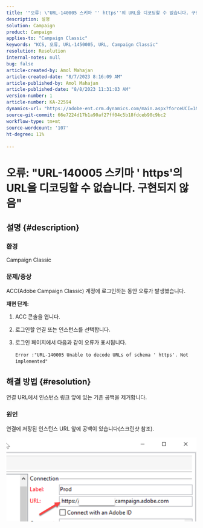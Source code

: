 ```yaml
---
title: '"오류: \"URL-140005 스키마 '' https''의 URL을 디코딩할 수 없습니다. 구현되지 않음\"'
description: 설명
solution: Campaign
product: Campaign
applies-to: "Campaign Classic"
keywords: "KCS, 오류, URL-1450005, URL, Campaign Classic"
resolution: Resolution
internal-notes: null
bug: false
article-created-by: Amol Mahajan
article-created-date: "8/7/2023 8:16:09 AM"
article-published-by: Amol Mahajan
article-published-date: "8/8/2023 11:31:03 AM"
version-number: 1
article-number: KA-22594
dynamics-url: "https://adobe-ent.crm.dynamics.com/main.aspx?forceUCI=1&pagetype=entityrecord&etn=knowledgearticle&id=8df6b4a6-fa34-ee11-bdf4-6045bd006c82"
source-git-commit: 66e7224d17b1a90af27ff04c5b18fdceb90c9bc2
workflow-type: tm+mt
source-wordcount: '107'
ht-degree: 11%

---
```


# 오류: &quot;URL-140005 스키마 &#39; https&#39;의 URL을 디코딩할 수 없습니다. 구현되지 않음&quot;

## 설명 {#description}


### <b>환경</b>

Campaign Classic



### <b>문제/증상</b>

ACC(Adobe Campaign Classic) 계정에 로그인하는 동안 오류가 발생했습니다.



<b>재현 단계:</b>

1. ACC 콘솔을 엽니다.


2. 로그인할 연결 또는 인스턴스를 선택합니다.


3. 로그인 페이지에서 다음과 같이 오류가 표시됩니다.

   `Error :"URL-140005 Unable to decode URLs of schema ' https'. Not implemented"`



## 해결 방법 {#resolution}


연결 URL에서 인스턴스 링크 앞에 있는 기존 공백을 제거합니다.

### <b>원인</b>

연결에 저장된 인스턴스 URL 앞에 공백이 있습니다(스크린샷 참조).

![](assets/9ee7e7a5-fc34-ee11-bdf4-6045bd006c82.png)
